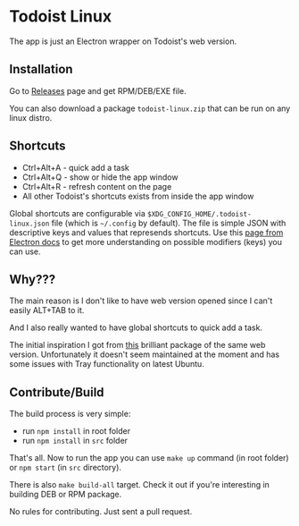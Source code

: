 Todoist Linux
=============

The app is just an Electron wrapper on Todoist's web version.

Installation
------------

Go to [Releases](https://github.com/KryDos/todoist-linux/releases) page and get RPM/DEB/EXE file.

You can also download a package `todoist-linux.zip` that can be run on any linux distro.


Shortcuts
---------

* Ctrl+Alt+A - quick add a task
* Ctrl+Alt+Q - show or hide the app window
* Ctrl+Alt+R - refresh content on the page
* All other Todoist's shortcuts exists from inside the app window

Global shortcuts are configurable via `$XDG_CONFIG_HOME/.todoist-linux.json` file (which is `~/.config` by default).
The file is simple JSON with descriptive keys and values that represends shortcuts.
Use this [page from Electron docs](https://electronjs.org/docs/api/accelerator#available-modifiers) to get more understanding on possible modifiers (keys) you can use.

Why???
-------
The main reason is I don't like to have web version opened since I can't easily ALT+TAB to it.

And I also really wanted to have global shortcuts to quick add a task.

The initial inspiration I got from [this](https://github.com/kamhix/todoist-linux) brilliant package of the same web version.
Unfortunately it doesn't seem maintained at the moment and has some issues with Tray functionality on latest Ubuntu.

Contribute/Build
----------------

The build process is very simple:

* run `npm install` in root folder
* run `npm install` in `src` folder

That's all. Now to run the app you can use `make up` command (in root folder) or `npm start` (in `src` directory).

There is also `make build-all` target. Check it out if you're interesting in building DEB or RPM package.

No rules for contributing. Just sent a pull request.
